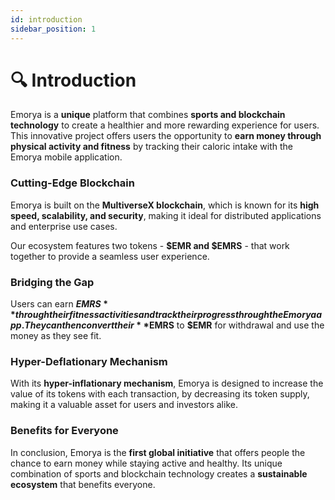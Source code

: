 ```yaml
---
id: introduction
sidebar_position: 1
---
```


# 🔍 Introduction
Emorya is a **unique** platform that combines **sports and blockchain technology** to create a healthier and more rewarding experience for users. This innovative project offers users the opportunity to **earn money through physical activity and fitness** by tracking their caloric intake with the Emorya mobile application.

### Cutting-Edge Blockchain
Emorya is built on the **MultiverseX blockchain**, which is known for its **high speed, scalability, and security**, making it ideal for distributed applications and enterprise use cases.

Our ecosystem features two tokens - **$EMR and $EMRS** - that work together to provide a seamless user experience.

### Bridging the Gap
Users can earn **$EMRS** through their fitness activities and track their progress through the Emorya app. 
They can then convert their **$EMRS** to **$EMR** for withdrawal and use the money as they see fit. 

### Hyper-Deflationary Mechanism
With its **hyper-inflationary mechanism**, Emorya is designed to increase the value of its tokens with each transaction, by decreasing its token supply, making it a valuable asset for users and investors alike.

### Benefits for Everyone
In conclusion, Emorya is the **first global initiative** that offers people the chance to earn money while staying active and healthy. Its unique combination of sports and blockchain technology creates a **sustainable ecosystem** that benefits everyone.


